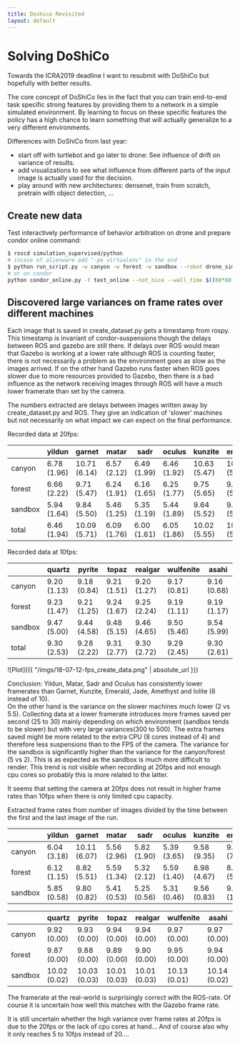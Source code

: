 ```yaml
---
title: Doshico Revisited
layout: default
---
```


# Solving DoShiCo

Towards the ICRA2019 deadline I want to resubmit with DoShiCo but hopefully with better results.

The core concept of DoShiCo lies in the fact that you can train end-to-end task specific strong features by providing them to a network in a simple simulated environment.
By learning to focus on these specific features the policy has a high chance to learn something that will actually generalize to a very different environments.

Differences with DoShiCo from last year:

- start off with turtlebot and go later to drone: See influence of drift on variance of results.
- add visualizations to see what influence from different parts of the input image is actually used for the decision.
- play around with new architectures: densenet, train from scratch, pretrain with object detection, ...

## Create new data

Test interactively performance of behavior arbitration on drone and prepare condor online command:

```bash
$ roscd simulation_supervised/python
# incase of alienware add "-pe virtualenv" in the end
$ python run_script.py -w canyon -w forest -w sandbox --robot drone_sim --fsm oracle_drone_fsm -n 3 -g --paramfile params.yaml -ds -pe sing
# or on condor
python condor_online.py -t test_online --not_nice --wall_time $((60*60)) -w canyon -w forest -w sandbox --robot drone_sim --fsm oracle_drone_fsm -n 3 --paramfile params.yaml -ds 
```

## Discovered large variances on frame rates over different machines

Each image that is saved in create_dataset.py gets a timestamp from rospy. This timestamp is invariant of condor-suspensions though the delays between ROS and gazebo are still there.
If delays over ROS would mean that Gazebo is working at a lower rate although ROS is counting faster, there is not necessarily a problem as the environment goes as slow as the images arrived.
If on the other hand Gazebo runs faster when ROS goes slower due to more resources provided to Gazebo, then there is a bad influence as the network receiving images through ROS will have a much lower framerate than set by the camera.

The numbers extracted are delays between images written away by create_dataset.py and ROS. They give an indication of 'slower' machines but not necessarily on what impact we can expect on the final performance.

Recorded data at 20fps:

|   	  | yildun  	 | garnet  		 | matar  		| sadr  	   | oculus  	  | kunzite  	 | emerald  	| jade  	   | amethyst  	  | iolite   	 |
|---------|--------------|---------------|--------------|--------------|--------------|--------------|--------------|--------------|------------- |--------------|
| canyon  | 6.78 (1.96)  | 10.71 (6.14)  | 6.57 (2.12)  | 6.49 (1.99)  | 6.46 (1.92)  | 10.63 (5.47) | 10.73 (5.88) | 10.63 (5.38) | 10.77 (6.04) | 10.82 (6.41) | 
| forest  | 6.66 (2.22)  | 9.71 (5.47)   | 6.24 (1.91)  | 6.16 (1.65)  | 6.25 (1.77)  | 9.75 (5.65)  | 9.77 (5.52)  | 9.81 (5.59)  | 9.73 (5.50)  | 9.93 (6.12)  | 
| sandbox | 5.94 (1.64)  | 9.84 (5.50)   | 5.46 (1.25)  | 5.35 (1.19)  | 5.44 (1.89)  | 9.64 (5.52)  | 9.78 (5.49)  | 9.73 (5.08)  | 9.89 (5.32)  | 9.92 (6.23)  | 
| total   | 6.46 (1.94)  | 10.09 (5.71)  | 6.09 (1.76)  | 6.00 (1.61)  | 6.05 (1.86)  | 10.02 (5.55) | 10.11 (5.64) | 10.05 (5.35) | 10.14 (5.62) | 10.24 (6.26) | 

Recorded data at 10fps:

|         | quartz       | pyrite       | topaz        | realgar      | wulfenite    | asahi        | 
|---------|--------------|--------------|--------------|--------------|--------------|--------------|
| canyon  | 9.20 (1.13)  | 9.18 (0.84)  | 9.21 (1.51)  | 9.20 (1.27)  | 9.17 (0.81)  | 9.16 (0.68)  | 
| forest  | 9.23 (1.47)  | 9.21 (1.25)  | 9.24 (1.67)  | 9.25 (2.24)  | 9.19 (1.11)  | 9.19 (1.17)  | 
| sandbox | 9.47 (5.00)  | 9.44 (4.58)  | 9.48 (5.15)  | 9.46 (4.65)  | 9.50 (5.46)  | 9.54 (5.99)  | 
| total   | 9.30 (2.53)  | 9.28 (2.22)  | 9.31 (2.77)  | 9.30 (2.72)  | 9.29 (2.45)  | 9.30 (2.61)  | 


\![Plot]({{ "/imgs/18-07-12-fps_create_data.png" | absolute_url }})

Conclusion:
Yildun, Matar, Sadr and Oculus has consistently lower framerates than Garnet, Kunzite, Emerald, Jade, Amethyst and Iolite (6 instead of 10).  
On the other hand is the variance on the slower machines much lower (2 vs 5.5).
Collecting data at a lower framerate introduces more frames saved per second (25 to 30) mainly depending on which environment (sandbox tends to be slower) but with very large variances(300 to 500).
The extra frames saved might be more related to the extra CPU (8 cores instead of 4) and therefore less suspensions than to the FPS of the camera.
The variance for the sandbox is significantly higher than the variance for the canyon/forest (5 vs 2). This is as expected as the sandbox is much more difficult to render.
This trend is not visible when recording at 20fps and not enough cpu cores so probably this is more related to the latter.

It seems that setting the camera at 20fps does not result in higher frame rates than 10fps when there is only limited cpu capacity.


Extracted frame rates from number of images divided by the time between the first and the last image of the run.

|         | yildun       | garnet       | matar        | sadr         | oculus       | kunzite      | emerald      | jade         | amethyst     | iolite       | 
|---------|--------------|--------------|--------------|--------------|--------------|--------------|--------------|--------------|--------------|--------------|
| canyon  | 6.04 (3.18)  | 10.11 (6.07) | 5.56 (2.96)  | 5.82 (1.90)  | 5.39 (3.65)  | 9.58 (9.35)  | 9.91 (7.53)  | 9.53 (9.62)  | 10.36 (4.55) | 10.18 (5.20) | 
| forest  | 6.12 (1.15)  | 8.82 (5.51)  | 5.59 (1.34)  | 5.32 (2.12)  | 5.59 (1.40)  | 8.98 (4.67)  | 8.96 (5.17)  | 9.11 (4.47)  | 9.31 (2.49)  | 8.72 (7.95)  | 
| sandbox | 5.85 (0.58)  | 9.80 (0.82)  | 5.41 (0.53)  | 5.25 (0.56)  | 5.31 (0.46)  | 9.56 (0.83)  | 9.77 (1.05)  | 9.57 (2.74)  | 9.90 (0.87)  | 9.90 (1.18)  | 

|         | quartz       | pyrite       | topaz        | realgar      | wulfenite    | asahi        |
|---------|--------------|--------------|--------------|--------------|--------------|--------------|
| canyon  | 9.92 (0.00)  | 9.93 (0.00)  | 9.94 (0.00)  | 9.94 (0.00)  | 9.97 (0.00)  | 9.97 (0.00)  | 
| forest  | 9.87 (0.00)  | 9.88 (0.00)  | 9.89 (0.00)  | 9.90 (0.00)  | 9.95 (0.00)  | 9.94 (0.00)  | 
| sandbox | 10.02 (0.02) | 10.03 (0.03) | 10.01 (0.03) | 10.01 (0.03) | 10.13 (0.01) | 10.14 (0.02) | 

The framerate at the real-world is surprisingly correct with the ROS-rate. Of course it is uncertain how well this matches with the Gazebo frame rate.

It is still uncertain whether the high variance over frame rates at 20fps is due to the 20fps or the lack of cpu cores at hand... And of course also why it only reaches 5 to 10fps instead of 20....
